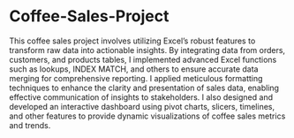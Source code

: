 # Coffee-Sales-Project

This coffee sales project involves utilizing Excel’s robust features to transform raw data into actionable insights. By integrating data from orders, customers, and products tables, I implemented advanced Excel functions such as lookups, INDEX MATCH, and others to ensure accurate data merging for comprehensive reporting.  I applied meticulous formatting techniques to enhance the clarity and presentation of sales data, enabling effective communication of insights to stakeholders.  I also designed and developed an interactive dashboard using pivot charts, slicers, timelines, and other features to provide dynamic visualizations of coffee sales metrics and trends.
